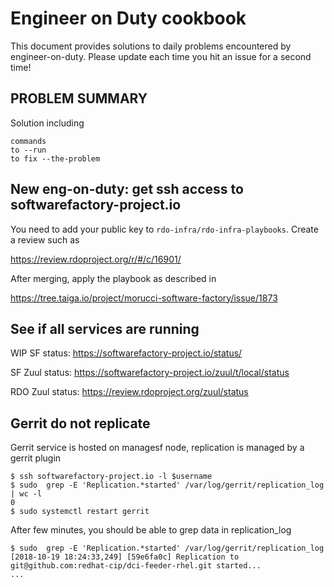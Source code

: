 # Engineer on Duty cookbook

This document provides solutions to daily problems encountered by
engineer-on-duty. Please update each time you hit an issue
for a second time!


## PROBLEM SUMMARY

Solution including

    commands
    to --run
    to fix --the-problem


## New eng-on-duty: get ssh access to softwarefactory-project.io

You need to add your public key to `rdo-infra/rdo-infra-playbooks`.
Create a review such as

https://review.rdoproject.org/r/#/c/16901/

After merging, apply the playbook as described in

https://tree.taiga.io/project/morucci-software-factory/issue/1873


## See if all services are running

WIP SF status:
https://softwarefactory-project.io/status/

SF Zuul status:
https://softwarefactory-project.io/zuul/t/local/status

RDO Zuul status:
https://review.rdoproject.org/zuul/status

## Gerrit do not replicate

Gerrit service is hosted on managesf node, replication is managed by a gerrit plugin

```
$ ssh softwarefactory-project.io -l $username
$ sudo  grep -E 'Replication.*started' /var/log/gerrit/replication_log | wc -l
0
$ sudo systemctl restart gerrit
```

After few minutes, you should be able to grep data in replication_log

```
$ sudo  grep -E 'Replication.*started' /var/log/gerrit/replication_log
[2018-10-19 18:24:33,249] [59e6fa0c] Replication to git@github.com:redhat-cip/dci-feeder-rhel.git started...
...
```
